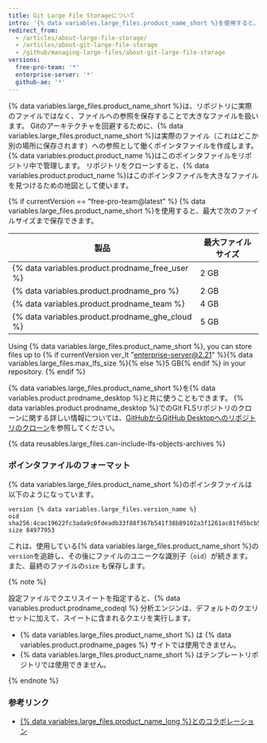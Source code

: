```yaml
---
title: Git Large File Storageについて
intro: '{% data variables.large_files.product_name_short %}を使用すると、Gitプッシュ制限より大きいファイルを{% data variables.product.product_name %}にプッシュできます。'
redirect_from:
  - /articles/about-large-file-storage/
  - /articles/about-git-large-file-storage
  - /github/managing-large-files/about-git-large-file-storage
versions:
  free-pro-team: '*'
  enterprise-server: '*'
  github-ae: '*'
---
```


{% data variables.large_files.product_name_short %}は、リポジトリに実際のファイルではなく、ファイルへの参照を保存することで大きなファイルを扱います。 Gitのアーキテクチャを回避するために、{% data variables.large_files.product_name_short %}は実際のファイル（これはどこか別の場所に保存されます）への参照として働くポインタファイルを作成します。 {% data variables.product.product_name %}はこのポインタファイルをリポジトリ中で管理します。 リポジトリをクローンすると、{% data variables.product.product_name %}はこのポインタファイルを大きなファイルを見つけるための地図として使います。

{% if currentVersion == "free-pro-team@latest" %}
{% data variables.large_files.product_name_short %}を使用すると、最大で次のファイルサイズまで保存できます。

| 製品                                                | 最大ファイルサイズ        |
| ------------------------------------------------- | ---------------- |
| {% data variables.product.prodname_free_user %} | 2 GB             |
| {% data variables.product.prodname_pro %}         | 2 GB             |
| {% data variables.product.prodname_team %}        | 4 GB             |
| {% data variables.product.prodname_ghe_cloud %} | 5 GB |{% else %}
 Using {% data variables.large_files.product_name_short %}, you can store files up to {% if currentVersion ver_lt "enterprise-server@2.21" %}{% data variables.large_files.max_lfs_size %}{% else %}5 GB{% endif %} in your repository.
{% endif %}

{% data variables.large_files.product_name_short %}を{% data variables.product.prodname_desktop %}と共に使うこともできます。 {% data variables.product.prodname_desktop %}でのGit FLSリポジトリのクローンに関する詳しい情報については、[GitHubからGitHub Desktopへのリポジトリのクローン](/desktop/guides/contributing-to-projects/cloning-a-repository-from-github-to-github-desktop)を参照してください。

{% data reusables.large_files.can-include-lfs-objects-archives %}

### ポインタファイルのフォーマット

{% data variables.large_files.product_name_short %}のポインタファイルは以下のようになっています。

```
version {% data variables.large_files.version_name %}
oid sha256:4cac19622fc3ada9c0fdeadb33f88f367b541f38b89102a3f1261ac81fd5bcb5
size 84977953
```

これは、使用している{% data variables.large_files.product_name_short %}の`version`を追跡し、その後にファイルのユニークな識別子（`oid`）が続きます。 また、最終のファイルの`size` も保存します。

{% note %}

設定ファイルでクエリスイートを指定すると、{% data variables.product.prodname_codeql %} 分析エンジンは、デフォルトのクエリセットに加えて、スイートに含まれるクエリを実行します。
- {% data variables.large_files.product_name_short %} は {% data variables.product.prodname_pages %} サイトでは使用できません。
- {% data variables.large_files.product_name_short %} はテンプレートリポジトリでは使用できません。

{% endnote %}

### 参考リンク

- [{% data variables.large_files.product_name_long %}とのコラボレーション](/articles/collaboration-with-git-large-file-storage)
